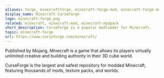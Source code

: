 ```yaml
---
aliases: forge, minecraftforge, minecraft-forge-mod, minecraft-forge-mods, minecraft-forge-modpack, minecraft-forge-modpacks, minecraft-forge-modification
display_name: Minecraft CurseForge
logo: minecraft-forge.png
related: minecraft, minecraft-mod, minecraft-modpack
short_description: CurseForge is a popular modloader for Minecraft.
topic: minecraft-forge
url: https://www.curseforge.com/minecraft/
---
```

Published by Mojang, Minecraft is a game that allows its players virtually unlimited creative and building authority in their 3D cube world.

CurseForge is the largest and safest repository for modded Minecraft, featuring thousands of mods, texture packs, and worlds.
